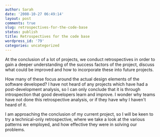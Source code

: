```yaml
---
author: Sarah
date: '2008-10-27 06:49:14'
layout: post
comments: true
slug: retrospectives-for-the-code-base
status: publish
title: Retrospectives for the code base
wordpress_id: '79'
categories: uncategorized
---
```


At the conclusion of a lot of projects, we conduct retrospectives in order to gain a deeper understanding of the success factors of the project, discuss what could be improved and how to incorporate these into future projects.

How many of these focus around the actual design elements of the software developed? I have not heard of any projects which have had a post-development analysis, so I can only conclude that it is through introspection that good developers learn and improve. I wonder why teams have not done this retrospective analysis, or if they have why I haven't heard of it.

I am approaching the conclusion of my current project, so I will be keen to try a technical-only retrospective, where we take a look at the various patterns we employed, and how effective they were in solving our problems.
